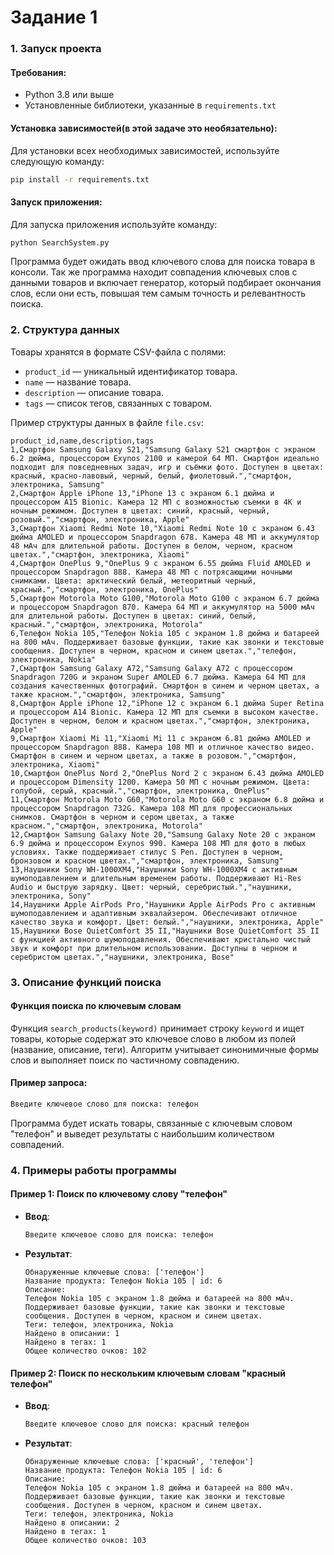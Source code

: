 # Задание 1
### 1. Запуск проекта
#### Требования:

- Python 3.8 или выше
- Установленные библиотеки, указанные в `requirements.txt`

#### Установка зависимостей(в этой задаче это необязательно):

Для установки всех необходимых зависимостей, используйте следующую команду:

```bash
pip install -r requirements.txt
```

#### Запуск приложения:

Для запуска приложения используйте команду:

```bash
python SearchSystem.py
```

Программа будет ожидать ввод ключевого слова для поиска товара в консоли.
Так же программа находит совпадения ключевых слов с данными товаров и включает генератор, который подбирает окончания слов, если они есть, повышая тем самым точность и релевантность поиска.
### 2. Структура данных

Товары хранятся в формате CSV-файла с полями:

- `product_id` — уникальный идентификатор товара.
- `name` — название товара.
- `description` — описание товара.
- `tags` — список тегов, связанных с товаром.

Пример структуры данных в файле `file.csv`:

```csv
product_id,name,description,tags
1,Смартфон Samsung Galaxy S21,"Samsung Galaxy S21 смартфон с экраном 6.2 дюйма, процессором Exynos 2100 и камерой 64 МП. Смартфон идеально подходит для повседневных задач, игр и съёмки фото. Доступен в цветах: красный, красно-лавовый, черный, белый, фиолетовый.","смартфон, электроника, Samsung"
2,Смартфон Apple iPhone 13,"iPhone 13 с экраном 6.1 дюйма и процессором A15 Bionic. Камера 12 МП с возможностью съемки в 4K и ночным режимом. Доступен в цветах: синий, красный, черный, розовый.","смартфон, электроника, Apple"
3,Смартфон Xiaomi Redmi Note 10,"Xiaomi Redmi Note 10 с экраном 6.43 дюйма AMOLED и процессором Snapdragon 678. Камера 48 МП и аккумулятор 48 мАч для длительной работы. Доступен в белом, черном, красном цветах.","смартфон, электроника, Xiaomi"
4,Смартфон OnePlus 9,"OnePlus 9 с экраном 6.55 дюйма Fluid AMOLED и процессором Snapdragon 888. Камера 48 МП с потрясающими ночными снимками. Цвета: арктический белый, метеоритный черный, красный.","смартфон, электроника, OnePlus"
5,Смартфон Motorola Moto G100,"Motorola Moto G100 с экраном 6.7 дюйма и процессором Snapdragon 870. Камера 64 МП и аккумулятор на 5000 мАч для длительной работы. Доступен в цветах: синий, белый, красный.","смартфон, электроника, Motorola"
6,Телефон Nokia 105,"Телефон Nokia 105 с экраном 1.8 дюйма и батареей на 800 мАч. Поддерживает базовые функции, такие как звонки и текстовые сообщения. Доступен в черном, красном и синем цветах.","телефон, электроника, Nokia"
7,Смартфон Samsung Galaxy A72,"Samsung Galaxy A72 с процессором Snapdragon 720G и экраном Super AMOLED 6.7 дюйма. Камера 64 МП для создания качественных фотографий. Смартфон в синем и черном цветах, а также красном.","смартфон, электроника, Samsung"
8,Смартфон Apple iPhone 12,"iPhone 12 с экраном 6.1 дюйма Super Retina и процессором A14 Bionic. Камера 12 МП для съемки в высоком качестве. Доступен в черном, белом и красном цветах.","смартфон, электроника, Apple"
9,Смартфон Xiaomi Mi 11,"Xiaomi Mi 11 с экраном 6.81 дюйма AMOLED и процессором Snapdragon 888. Камера 108 МП и отличное качество видео. Смартфон в синем и черном цветах, а также в розовом.","смартфон, электроника, Xiaomi"
10,Смартфон OnePlus Nord 2,"OnePlus Nord 2 с экраном 6.43 дюйма AMOLED и процессором Dimensity 1200. Камера 50 МП с ночным режимом. Цвета: голубой, серый, красный.","смартфон, электроника, OnePlus"
11,Смартфон Motorola Moto G60,"Motorola Moto G60 с экраном 6.8 дюйма и процессором Snapdragon 732G. Камера 108 МП для профессиональных снимков. Смартфон в черном и сером цветах, а также красном.","смартфон, электроника, Motorola"
12,Смартфон Samsung Galaxy Note 20,"Samsung Galaxy Note 20 с экраном 6.9 дюйма и процессором Exynos 990. Камера 108 МП для фото в любых условиях. Также поддерживает стилус S Pen. Доступен в черном, бронзовом и красном цветах.","смартфон, электроника, Samsung"
13,Наушники Sony WH-1000XM4,"Наушники Sony WH-1000XM4 с активным шумоподавлением и длительным временем работы. Поддерживают Hi-Res Audio и быструю зарядку. Цвет: черный, серебристый.","наушники, электроника, Sony"
14,Наушники Apple AirPods Pro,"Наушники Apple AirPods Pro с активным шумоподавлением и адаптивным эквалайзером. Обеспечивают отличное качество звука и комфорт. Цвет: белый.","наушники, электроника, Apple"
15,Наушники Bose QuietComfort 35 II,"Наушники Bose QuietComfort 35 II с функцией активного шумоподавления. Обеспечивают кристально чистый звук и комфорт при длительном использовании. Доступны в черном и серебристом цветах.","наушники, электроника, Bose"

```

### 3. Описание функций поиска

#### Функция поиска по ключевым словам

Функция `search_products(keyword)` принимает строку `keyword` и ищет товары, которые содержат это ключевое слово в любом из полей (название, описание, теги). Алгоритм учитывает синонимичные формы слов и выполняет поиск по частичному совпадению.

#### Пример запроса:

```bash
Введите ключевое слово для поиска: телефон
```

Программа будет искать товары, связанные с ключевым словом "телефон" и выведет результаты с наибольшим количеством совпадений.

### 4. Примеры работы программы

#### Пример 1: Поиск по ключевому слову "телефон"

- **Ввод**:
    ```bash
    Введите ключевое слово для поиска: телефон
    ```

- **Результат**:
    ```
    Обнаруженные ключевые слова: ['телефон']
    Название продукта: Телефон Nokia 105 | id: 6
    Описание:
    Телефон Nokia 105 с экраном 1.8 дюйма и батареей на 800 мАч. Поддерживает базовые функции, такие как звонки и текстовые сообщения. Доступен в черном, красном и синем цветах.
    Теги: телефон, электроника, Nokia
    Найдено в описании: 1
    Найдено в тегах: 1
    Общее количество очков: 102
    ```

#### Пример 2: Поиск по нескольким ключевым словам "красный телефон"

- **Ввод**:
    ```bash
    Введите ключевое слово для поиска: красный телефон
    ```

- **Результат**:
    ```
    Обнаруженные ключевые слова: ['красный', 'телефон']
    Название продукта: Телефон Nokia 105 | id: 6
    Описание:
    Телефон Nokia 105 с экраном 1.8 дюйма и батареей на 800 мАч. Поддерживает базовые функции, такие как звонки и текстовые сообщения. Доступен в черном, красном и синем цветах.
    Теги: телефон, электроника, Nokia
    Найдено в описании: 2
    Найдено в тегах: 1
    Общее количество очков: 103
    ```
